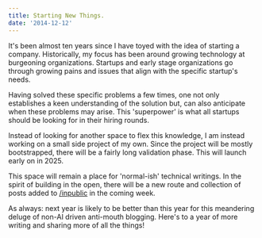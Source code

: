 ```yaml
---
title: Starting New Things.
date: '2014-12-12'
---
```


It's been almost ten years since I have toyed with the idea of starting a company.
Historically, my focus has been around growing technology at burgeoning organizations.
Startups and early stage organizations go through growing pains and issues that
align with the specific startup's needs.

Having solved these specific problems a few times,
one not only establishes a keen understanding of the solution but,
can also anticipate when these problems may arise.
This 'superpower' is what all startups should be looking for in their hiring rounds.

Instead of looking for another space to flex this knowledge,
I am instead working on a small side project of my own.
Since the project will be mostly bootstrapped,
there will be a fairly long validation phase.
This will launch early on in 2025.

This space will remain a place for 'normal-ish' technical writings.
In the spirit of building in the open,
there will be a new route and collection of posts added
to [/inpublic](/#) in the coming week.

As always: next year is likely to be better than this year for this meandering deluge of non-AI driven anti-mouth blogging.
Here's to a year of more writing and sharing more of all the things!
